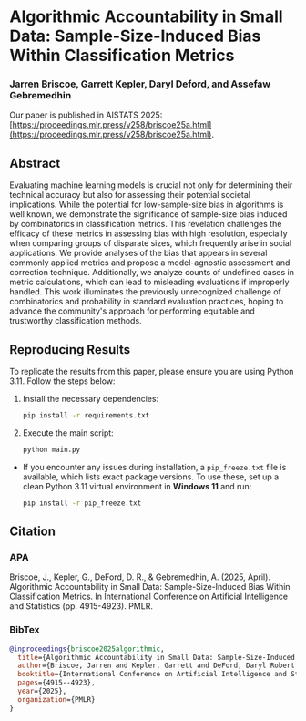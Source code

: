 # Algorithmic Accountability in Small Data: Sample-Size-Induced Bias Within Classification Metrics

### Jarren Briscoe, Garrett Kepler, Daryl Deford, and Assefaw Gebremedhin

Our paper is published in AISTATS 2025: [https://proceedings.mlr.press/v258/briscoe25a.html](https://proceedings.mlr.press/v258/briscoe25a.html).


## Abstract
Evaluating machine learning models is crucial not only for determining their technical accuracy but also for assessing their potential societal implications. While the potential for low-sample-size bias in algorithms is well known, we demonstrate the significance of sample-size bias induced by combinatorics in classification metrics. This revelation challenges the efficacy of these metrics in assessing bias with high resolution, especially when comparing groups of disparate sizes, which frequently arise in social applications. We provide analyses of the bias that appears in several commonly applied metrics and propose a model-agnostic assessment and correction technique. Additionally, we analyze counts of undefined cases in metric calculations, which can lead to misleading evaluations if improperly handled. This work illuminates the previously unrecognized challenge of combinatorics and probability in standard evaluation practices, hoping to advance the community's approach for performing equitable and trustworthy classification methods.

## Reproducing Results

To replicate the results from this paper, please ensure you are using Python 3.11. Follow the steps below:
1. Install the necessary dependencies:
    ```bash
    pip install -r requirements.txt
    ```

2. Execute the main script:
    ```bash
    python main.py
    ```
- If you encounter any issues during installation, a `pip_freeze.txt` file is available, which lists exact package versions. To use these, set up a clean Python 3.11 virtual environment in **Windows 11** and run:
    ```bash
    pip install -r pip_freeze.txt
    ```

## Citation

### APA
Briscoe, J., Kepler, G., DeFord, D. R., & Gebremedhin, A. (2025, April). Algorithmic Accountability in Small Data: Sample-Size-Induced Bias Within Classification Metrics. In International Conference on Artificial Intelligence and Statistics (pp. 4915-4923). PMLR.

### BibTex
```bibtex
@inproceedings{briscoe2025algorithmic,
  title={Algorithmic Accountability in Small Data: Sample-Size-Induced Bias Within Classification Metrics},
  author={Briscoe, Jarren and Kepler, Garrett and DeFord, Daryl Robert and Gebremedhin, Assefaw},
  booktitle={International Conference on Artificial Intelligence and Statistics},
  pages={4915--4923},
  year={2025},
  organization={PMLR}
}
```
